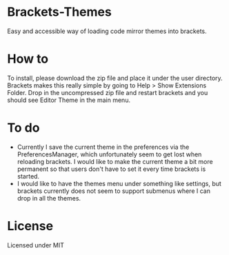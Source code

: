 Brackets-Themes
===============

Easy and accessible way of loading code mirror themes into brackets.


How to
===============

To install, please download the zip file and place it under the user directory.  Brackets makes this really simple by going to Help > Show Extensions Folder.  Drop in the uncompressed zip file and restart brackets and you should see Editor Theme in the main menu.


To do
===============

* Currently I save the current theme in the preferences via the PreferencesManager, which unfortunately seem to get lost when reloading brackets.  I would like to make the current theme a bit more permanent so that users don't have to set it every time brackets is started.
* I would like to have the themes menu under something like settings, but brackets currently does not seem to support submenus where I can drop in all the themes.


License
===============

Licensed under MIT
